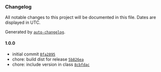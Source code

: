 ### Changelog

All notable changes to this project will be documented in this file. Dates are displayed in UTC.

Generated by [`auto-changelog`](https://github.com/CookPete/auto-changelog).

#### 1.0.0

- initial commit [`8fa2895`](https://github.com/simplyhexagonal/logger-transport-discord/commit/8fa2895a4693d448a37c0ccf7b55d8f53e2b26a7)
- chore: build dist for release [`5b826ea`](https://github.com/simplyhexagonal/logger-transport-discord/commit/5b826ea410421eb9087672c712bda6bfdf1ad532)
- chore: include version in class [`8cbfdac`](https://github.com/simplyhexagonal/logger-transport-discord/commit/8cbfdacf42e1a92dfa2ba8310c3f3dfab943fbe5)
